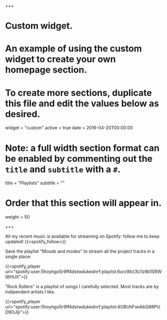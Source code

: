 +++
# Custom widget.
# An example of using the custom widget to create your own homepage section.
# To create more sections, duplicate this file and edit the values below as desired.
widget = "custom"
active = true
date = 2016-04-20T00:00:00

# Note: a full width section format can be enabled by commenting out the `title` and `subtitle` with a `#`.
title = "Playlists"
subtitle = ""

# Order that this section will appear in.
weight = 50

+++

All my recent music is available for streaming on Spotify: follow me to keep updated!
{{<spotify_follow>}}

Save the playlist "Moods and modes" to stream all the project tracks in a single place:

{{<spotify_player uri="spotify:user:5hoyhgo5r9ff4dstwdukednrf:playlist:6urzWct3U1z8b1SRWtBHUX">}}

"Rock Rollers" is a playlist of songs I carefully selected. Most tracks are by indipendent artists I like.

{{<spotify_player uri="spotify:user:5hoyhgo5r9ff4dstwdukednrf:playlist:4OBUhFsnAbQ8RPUD9OJlji">}}